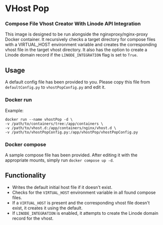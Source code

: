 # VHost Pop
### Compose File Vhost Creator With Linode API Integration

This image is designed to be run alongside the nginxproxy/nginx-proxy Docker container. It recursively checks a target directory for compose files with a VIRTUAL_HOST environment variable and creates the corresponding vhost file in the target vhost directory. It also has the option to create a Linode domain record if the `LINODE_INTEGRATION` flag is set to `True`.

## Usage

A default config file has been provided to you. Please copy this file from `defaultConfig.py` to `vhostPopConfig.py` and edit it.

### Docker run
Example:

```
docker run --name vhostPop -d \ 
-v /path/to/containers/tree:/app/containers \
-v /path/to/vhost.d:/app/containers/nginx/vhost.d \
-v /path/to/vhostPopConfig.py:/app/vhostPop/vhostPopConfig.py
```

### Docker compose
A sample compose file has been provided. After editing it with the appropriate mounts, simply run `docker compose up -d`.

## Functionality
- Writes the default initial host file if it doesn't exist.
- Checks for the `VIRTUAL_HOST` environment variable in all found compose files.
- If a `VIRTUAL_HOST` is present and the corresponding vhost file doesn't exist, it creates it using the default.
- If `LINODE_INTEGRATION` is enabled, it attempts to create the Linode domain record for the vhost.
